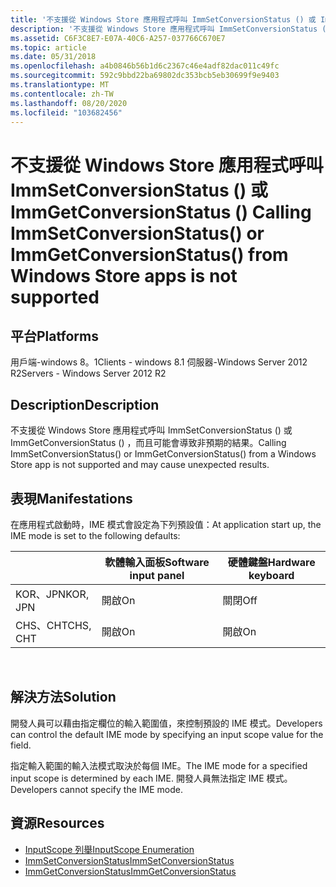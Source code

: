 ```yaml
---
title: '不支援從 Windows Store 應用程式呼叫 ImmSetConversionStatus () 或 ImmGetConversionStatus () '
description: '不支援從 Windows Store 應用程式呼叫 ImmSetConversionStatus () 或 ImmGetConversionStatus () '
ms.assetid: C6F3C8E7-E07A-40C6-A257-037766C670E7
ms.topic: article
ms.date: 05/31/2018
ms.openlocfilehash: a4b0846b56b1d6c2367c46e4adf82dac011c49fc
ms.sourcegitcommit: 592c9bbd22ba69802dc353bcb5eb30699f9e9403
ms.translationtype: MT
ms.contentlocale: zh-TW
ms.lasthandoff: 08/20/2020
ms.locfileid: "103682456"
---
```

# <a name="calling-immsetconversionstatus-or-immgetconversionstatus-from-windows-store-apps-is-not-supported"></a><span data-ttu-id="0093e-103">不支援從 Windows Store 應用程式呼叫 ImmSetConversionStatus () 或 ImmGetConversionStatus () </span><span class="sxs-lookup"><span data-stu-id="0093e-103">Calling ImmSetConversionStatus() or ImmGetConversionStatus() from Windows Store apps is not supported</span></span>

## <a name="platforms"></a><span data-ttu-id="0093e-104">平台</span><span class="sxs-lookup"><span data-stu-id="0093e-104">Platforms</span></span>

<dl> <span data-ttu-id="0093e-105">用戶端-windows 8。1</span><span class="sxs-lookup"><span data-stu-id="0093e-105">Clients - windows 8.1</span></span>  
<span data-ttu-id="0093e-106">伺服器-Windows Server 2012 R2</span><span class="sxs-lookup"><span data-stu-id="0093e-106">Servers - Windows Server 2012 R2</span></span>  
</dl>

## <a name="description"></a><span data-ttu-id="0093e-107">Description</span><span class="sxs-lookup"><span data-stu-id="0093e-107">Description</span></span>

<span data-ttu-id="0093e-108">不支援從 Windows Store 應用程式呼叫 ImmSetConversionStatus () 或 ImmGetConversionStatus () ，而且可能會導致非預期的結果。</span><span class="sxs-lookup"><span data-stu-id="0093e-108">Calling ImmSetConversionStatus() or ImmGetConversionStatus() from a Windows Store app is not supported and may cause unexpected results.</span></span>

## <a name="manifestations"></a><span data-ttu-id="0093e-109">表現</span><span class="sxs-lookup"><span data-stu-id="0093e-109">Manifestations</span></span>

<span data-ttu-id="0093e-110">在應用程式啟動時，IME 模式會設定為下列預設值：</span><span class="sxs-lookup"><span data-stu-id="0093e-110">At application start up, the IME mode is set to the following defaults:</span></span>



|          | <span data-ttu-id="0093e-111">軟體輸入面板</span><span class="sxs-lookup"><span data-stu-id="0093e-111">Software input panel</span></span> | <span data-ttu-id="0093e-112">硬體鍵盤</span><span class="sxs-lookup"><span data-stu-id="0093e-112">Hardware keyboard</span></span> |
|----------|----------------------|-------------------|
| <span data-ttu-id="0093e-113">KOR、JPN</span><span class="sxs-lookup"><span data-stu-id="0093e-113">KOR, JPN</span></span> | <span data-ttu-id="0093e-114">開啟</span><span class="sxs-lookup"><span data-stu-id="0093e-114">On</span></span>                   | <span data-ttu-id="0093e-115">關閉</span><span class="sxs-lookup"><span data-stu-id="0093e-115">Off</span></span>               |
| <span data-ttu-id="0093e-116">CHS、CHT</span><span class="sxs-lookup"><span data-stu-id="0093e-116">CHS, CHT</span></span> | <span data-ttu-id="0093e-117">開啟</span><span class="sxs-lookup"><span data-stu-id="0093e-117">On</span></span>                   | <span data-ttu-id="0093e-118">開啟</span><span class="sxs-lookup"><span data-stu-id="0093e-118">On</span></span>                |



 

## <a name="solution"></a><span data-ttu-id="0093e-119">解決方法</span><span class="sxs-lookup"><span data-stu-id="0093e-119">Solution</span></span>

<span data-ttu-id="0093e-120">開發人員可以藉由指定欄位的輸入範圍值，來控制預設的 IME 模式。</span><span class="sxs-lookup"><span data-stu-id="0093e-120">Developers can control the default IME mode by specifying an input scope value for the field.</span></span>

<span data-ttu-id="0093e-121">指定輸入範圍的輸入法模式取決於每個 IME。</span><span class="sxs-lookup"><span data-stu-id="0093e-121">The IME mode for a specified input scope is determined by each IME.</span></span> <span data-ttu-id="0093e-122">開發人員無法指定 IME 模式。</span><span class="sxs-lookup"><span data-stu-id="0093e-122">Developers cannot specify the IME mode.</span></span>

## <a name="resources"></a><span data-ttu-id="0093e-123">資源</span><span class="sxs-lookup"><span data-stu-id="0093e-123">Resources</span></span>

-   [<span data-ttu-id="0093e-124">InputScope 列舉</span><span class="sxs-lookup"><span data-stu-id="0093e-124">InputScope Enumeration</span></span>](/windows/win32/api/inputscope/ne-inputscope-inputscope)
-   [<span data-ttu-id="0093e-125">ImmSetConversionStatus</span><span class="sxs-lookup"><span data-stu-id="0093e-125">ImmSetConversionStatus</span></span>](/windows/win32/api/immdev/nf-immdev-immsetconversionstatus)
-   <span data-ttu-id="0093e-126">[ImmGetConversionStatus](/previous-versions/aa912903(v=msdn.10))</span><span class="sxs-lookup"><span data-stu-id="0093e-126">[ImmGetConversionStatus](/previous-versions/aa912903(v=msdn.10))</span></span>

 

 